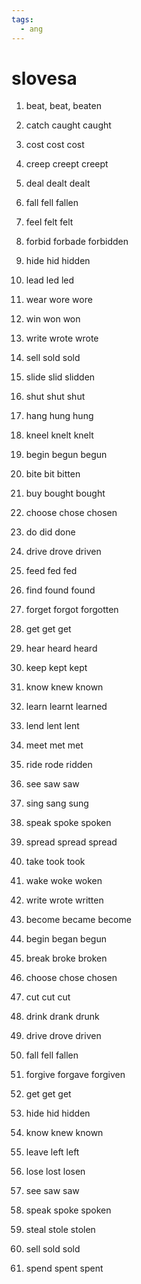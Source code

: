 ```yaml
---
tags:
  - ang
---
```

# slovesa
1. beat, beat, beaten
2. catch caught caught
3. cost cost cost
4. creep creept creept
5. deal dealt dealt
6. fall fell fallen
7. feel felt felt
8. forbid forbade forbidden
9. hide hid hidden
10. lead led led
11. wear wore wore
12. win won won
13. write wrote wrote
14. sell sold sold
15. slide slid slidden
16. shut shut shut
17. hang hung hung
18. kneel knelt knelt

1. begin begun begun
2. bite bit bitten
3. buy bought bought
4. choose chose chosen
5. do did done
6. drive drove driven
7. feed fed fed
8. find found found
9. forget forgot forgotten
10. get get get
11. hear heard heard
12. keep kept kept
13. know knew known
14. learn learnt learned
15. lend lent lent
16. meet met met
17. ride rode ridden
18. see saw saw
19.  sing sang sung
20.  speak spoke spoken
21.  spread spread spread
22.  take took took
23.  wake woke woken
24.  write wrote written

1. become became become
2. begin began begun
3. break broke broken
4. choose chose chosen
5. cut cut cut
6. drink drank drunk
7. drive drove driven
8. fall fell fallen
9. forgive forgave forgiven
10. get get get
11. hide hid hidden
12. know knew known
13. leave left left
14. lose lost losen
15. see saw saw
16. speak spoke spoken
17. steal stole stolen
18. sell sold sold
19. spend spent spent

